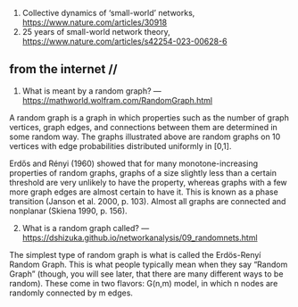1. Collective dynamics of ‘small-world’ networks, https://www.nature.com/articles/30918
2. 25 years of small-world network theory, https://www.nature.com/articles/s42254-023-00628-6

## from the internet //

1. What is meant by a random graph?
— https://mathworld.wolfram.com/RandomGraph.html

A random graph is a graph in which properties such as the number of graph vertices, graph edges, and connections between them are determined in some random way. The graphs illustrated above are random graphs on 10 vertices with edge probabilities distributed uniformly in [0,1].

Erdős and Rényi (1960) showed that for many monotone-increasing properties of random graphs, graphs of a size slightly less than a certain threshold are very unlikely to have the property, whereas graphs with a few more graph edges are almost certain to have it. This is known as a phase transition (Janson et al. 2000, p. 103). Almost all graphs are connected and nonplanar (Skiena 1990, p. 156).

2. What is a random graph called?
— https://dshizuka.github.io/networkanalysis/09_randomnets.html

The simplest type of random graph is what is called the Erdös-Renyí Random Graph. This is what people typically mean when they say “Random Graph” (though, you will see later, that there are many different ways to be random). These come in two flavors: G(n,m) model, in which n nodes are randomly connected by m edges.
